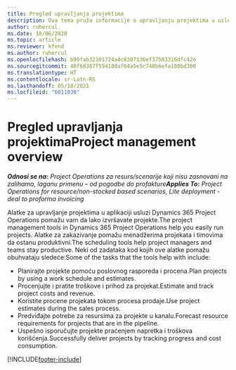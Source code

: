 ```yaml
---
title: Pregled upravljanja projektima
description: Ova tema pruža informacije o upravljanju projektima u usluzi Dynamics 365 Project Operations.
author: ruhercul
ms.date: 10/06/2020
ms.topic: article
ms.reviewer: kfend
ms.author: ruhercul
ms.openlocfilehash: b99fab32101724a4c6307136ef37503316dfc42e
ms.sourcegitcommit: 40f68387f594180af64a5e5c748b6efa188bd300
ms.translationtype: HT
ms.contentlocale: sr-Latn-RS
ms.lasthandoff: 05/10/2021
ms.locfileid: "6011838"
---
```

# <a name="project-management-overview"></a><span data-ttu-id="93148-103">Pregled upravljanja projektima</span><span class="sxs-lookup"><span data-stu-id="93148-103">Project management overview</span></span>

<span data-ttu-id="93148-104">_**Odnosi se na:** Project Operations za resurs/scenarije koji nisu zasnovani na zalihama, laganu primenu – od pogodbe do profakture_</span><span class="sxs-lookup"><span data-stu-id="93148-104">_**Applies To:** Project Operations for resource/non-stocked based scenarios, Lite deployment - deal to proforma invoicing_</span></span>

<span data-ttu-id="93148-105">Alatke za upravljanje projektima u aplikaciji usluzi Dynamics 365 Project Operations pomažu vam da lako izvršavate projekte.</span><span class="sxs-lookup"><span data-stu-id="93148-105">The project management tools in Dynamics 365 Project Operations help you easily run projects.</span></span> <span data-ttu-id="93148-106">Alatke za zakazivanje pomažu menadžerima projekata i timovima da ostanu produktivni.</span><span class="sxs-lookup"><span data-stu-id="93148-106">The scheduling tools help project managers and teams stay productive.</span></span> <span data-ttu-id="93148-107">Neki od zadataka kod kojih ove alatke pomažu obuhvataju sledeće:</span><span class="sxs-lookup"><span data-stu-id="93148-107">Some of the tasks that the tools help with include:</span></span>

- <span data-ttu-id="93148-108">Planirajte projekte pomoću poslovnog rasporeda i procena.</span><span class="sxs-lookup"><span data-stu-id="93148-108">Plan projects by using a work schedule and estimates.</span></span>
- <span data-ttu-id="93148-109">Procenjujte i pratite troškove i prihod za projekat.</span><span class="sxs-lookup"><span data-stu-id="93148-109">Estimate and track project costs and revenue.</span></span>
- <span data-ttu-id="93148-110">Koristite procene projekata tokom procesa prodaje.</span><span class="sxs-lookup"><span data-stu-id="93148-110">Use project estimates during the sales process.</span></span>
- <span data-ttu-id="93148-111">Predviđajte potrebe za resursima za projekte u kanalu.</span><span class="sxs-lookup"><span data-stu-id="93148-111">Forecast resource requirements for projects that are in the pipeline.</span></span>
- <span data-ttu-id="93148-112">Uspešno isporučujte projekte praćenjem napretka i troškova korišćenja.</span><span class="sxs-lookup"><span data-stu-id="93148-112">Successfully deliver projects by tracking progress and cost consumption.</span></span>


[!INCLUDE[footer-include](../includes/footer-banner.md)]